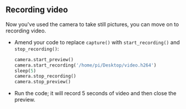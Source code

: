 ## Recording video

Now you've used the camera to take still pictures, you can move on to recording video.

- Amend your code to replace `capture()` with `start_recording()` and `stop_recording()`:

    ```python
    camera.start_preview()
    camera.start_recording('/home/pi/Desktop/video.h264')
    sleep(5)
    camera.stop_recording()
    camera.stop_preview()
    ```

- Run the code; it will record 5 seconds of video and then close the preview.

